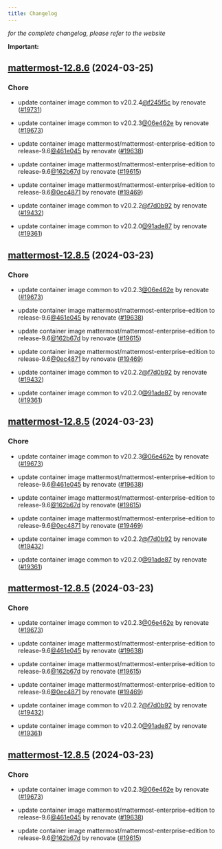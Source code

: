 ```yaml
---
title: Changelog
---
```



*for the complete changelog, please refer to the website*

**Important:**


## [mattermost-12.8.6](https://github.com/truecharts/charts/compare/mattermost-12.7.0...mattermost-12.8.6) (2024-03-25)

### Chore



- update container image common to v20.2.4[@f245f5c](https://github.com/f245f5c) by renovate ([#19731](https://github.com/truecharts/charts/issues/19731))

- update container image common to v20.2.3[@06e462e](https://github.com/06e462e) by renovate ([#19673](https://github.com/truecharts/charts/issues/19673))

- update container image mattermost/mattermost-enterprise-edition to release-9.6[@461e045](https://github.com/461e045) by renovate ([#19638](https://github.com/truecharts/charts/issues/19638))

- update container image mattermost/mattermost-enterprise-edition to release-9.6[@162b67d](https://github.com/162b67d) by renovate ([#19615](https://github.com/truecharts/charts/issues/19615))

- update container image mattermost/mattermost-enterprise-edition to release-9.6[@0ec4871](https://github.com/0ec4871) by renovate ([#19469](https://github.com/truecharts/charts/issues/19469))

- update container image common to v20.2.2[@f7d0b92](https://github.com/f7d0b92) by renovate ([#19432](https://github.com/truecharts/charts/issues/19432))

- update container image common to v20.2.0[@91ade87](https://github.com/91ade87) by renovate ([#19361](https://github.com/truecharts/charts/issues/19361))


## [mattermost-12.8.5](https://github.com/truecharts/charts/compare/mattermost-12.7.0...mattermost-12.8.5) (2024-03-23)

### Chore



- update container image common to v20.2.3[@06e462e](https://github.com/06e462e) by renovate ([#19673](https://github.com/truecharts/charts/issues/19673))

- update container image mattermost/mattermost-enterprise-edition to release-9.6[@461e045](https://github.com/461e045) by renovate ([#19638](https://github.com/truecharts/charts/issues/19638))

- update container image mattermost/mattermost-enterprise-edition to release-9.6[@162b67d](https://github.com/162b67d) by renovate ([#19615](https://github.com/truecharts/charts/issues/19615))

- update container image mattermost/mattermost-enterprise-edition to release-9.6[@0ec4871](https://github.com/0ec4871) by renovate ([#19469](https://github.com/truecharts/charts/issues/19469))

- update container image common to v20.2.2[@f7d0b92](https://github.com/f7d0b92) by renovate ([#19432](https://github.com/truecharts/charts/issues/19432))

- update container image common to v20.2.0[@91ade87](https://github.com/91ade87) by renovate ([#19361](https://github.com/truecharts/charts/issues/19361))


## [mattermost-12.8.5](https://github.com/truecharts/charts/compare/mattermost-12.7.0...mattermost-12.8.5) (2024-03-23)

### Chore



- update container image common to v20.2.3[@06e462e](https://github.com/06e462e) by renovate ([#19673](https://github.com/truecharts/charts/issues/19673))

- update container image mattermost/mattermost-enterprise-edition to release-9.6[@461e045](https://github.com/461e045) by renovate ([#19638](https://github.com/truecharts/charts/issues/19638))

- update container image mattermost/mattermost-enterprise-edition to release-9.6[@162b67d](https://github.com/162b67d) by renovate ([#19615](https://github.com/truecharts/charts/issues/19615))

- update container image mattermost/mattermost-enterprise-edition to release-9.6[@0ec4871](https://github.com/0ec4871) by renovate ([#19469](https://github.com/truecharts/charts/issues/19469))

- update container image common to v20.2.2[@f7d0b92](https://github.com/f7d0b92) by renovate ([#19432](https://github.com/truecharts/charts/issues/19432))

- update container image common to v20.2.0[@91ade87](https://github.com/91ade87) by renovate ([#19361](https://github.com/truecharts/charts/issues/19361))


## [mattermost-12.8.5](https://github.com/truecharts/charts/compare/mattermost-12.7.0...mattermost-12.8.5) (2024-03-23)

### Chore



- update container image common to v20.2.3[@06e462e](https://github.com/06e462e) by renovate ([#19673](https://github.com/truecharts/charts/issues/19673))

- update container image mattermost/mattermost-enterprise-edition to release-9.6[@461e045](https://github.com/461e045) by renovate ([#19638](https://github.com/truecharts/charts/issues/19638))

- update container image mattermost/mattermost-enterprise-edition to release-9.6[@162b67d](https://github.com/162b67d) by renovate ([#19615](https://github.com/truecharts/charts/issues/19615))

- update container image mattermost/mattermost-enterprise-edition to release-9.6[@0ec4871](https://github.com/0ec4871) by renovate ([#19469](https://github.com/truecharts/charts/issues/19469))

- update container image common to v20.2.2[@f7d0b92](https://github.com/f7d0b92) by renovate ([#19432](https://github.com/truecharts/charts/issues/19432))

- update container image common to v20.2.0[@91ade87](https://github.com/91ade87) by renovate ([#19361](https://github.com/truecharts/charts/issues/19361))


## [mattermost-12.8.5](https://github.com/truecharts/charts/compare/mattermost-12.7.0...mattermost-12.8.5) (2024-03-23)

### Chore



- update container image common to v20.2.3[@06e462e](https://github.com/06e462e) by renovate ([#19673](https://github.com/truecharts/charts/issues/19673))

- update container image mattermost/mattermost-enterprise-edition to release-9.6[@461e045](https://github.com/461e045) by renovate ([#19638](https://github.com/truecharts/charts/issues/19638))

- update container image mattermost/mattermost-enterprise-edition to release-9.6[@162b67d](https://github.com/162b67d) by renovate ([#19615](https://github.com/truecharts/charts/issues/19615))
